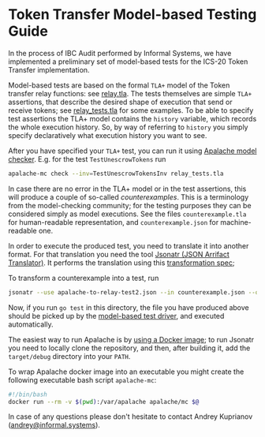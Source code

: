 # Token Transfer Model-based Testing Guide

In the process of IBC Audit performed by Informal Systems, we have implemented
a preliminary set of model-based tests for the ICS-20 Token Transfer implementation.

Model-based tests are based on the formal `TLA+` model of the Token transfer relay functions: see [relay.tla](relay_model/relay.tla).
The tests themselves are simple `TLA+` assertions, that describe the desired shape of execution that send or receive tokens;
see [relay_tests.tla](relay_model/relay_tests.tla) for some examples.
To be able to specify test assertions the TLA+ model contains the `history` variable,
which records the whole execution history.
So, by way of referring to `history` you simply specify declaratively what execution history you want to see.

After you have specified your `TLA+` test, you can run it using [Apalache model checker](https://github.com/informalsystems/apalache).
E.g. for the test `TestUnescrowTokens` run

```bash
apalache-mc check --inv=TestUnescrowTokensInv relay_tests.tla
```

In case there are no error in the TLA+ model or in the test assertions, this will produce a couple of so-called _counterexamples_.
This is a terminology from the model-checking community; for the testing purposes they can be considered simply as model executions.
See the files `counterexample.tla` for human-readable representation, and `counterexample.json` for machine-readable one.

In order to execute the produced test, you need to translate it into another format.
For that translation you need the tool [Jsonatr (JSON Arrifact Translator)](https://github.com/informalsystems/jsonatr).
It performs the translation using this [transformation spec](relay_model/apalache-to-relay-test2.json);

To transform a counterexample into a test, run

```bash
jsonatr --use apalache-to-relay-test2.json --in counterexample.json --out model_based_tests/YourTestName.json
```

Now, if you run `go test` in this directory, the file you have produced above should be picked up by the [model-based test driver](mbt_relay_test.go),
and executed automatically.

The easiest way to run Apalache is by
[using a Docker image](https://apalache.informal.systems/docs/apalache/installation/docker.html);
to run Jsonatr you need to locally clone the repository, and then,
after building it, add the `target/debug` directory into your `PATH`.

To wrap Apalache docker image into an executable you might create the following executable bash script `apalache-mc`:

```bash
#!/bin/bash
docker run --rm -v $(pwd):/var/apalache apalache/mc $@
```

In case of any questions please don't hesitate to contact Andrey Kuprianov (<andrey@informal.systems>).
